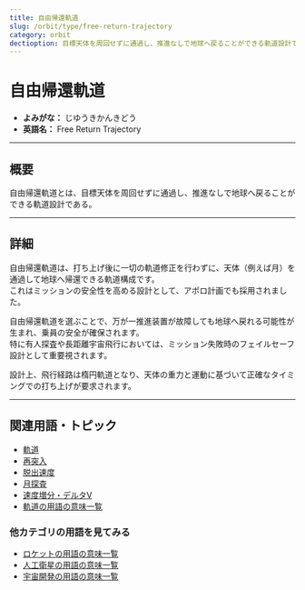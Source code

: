 ```yaml
---
title: 自由帰還軌道
slug: /orbit/type/free-return-trajectory
category: orbit
dectioption: 目標天体を周回せずに通過し、推進なしで地球へ戻ることができる軌道設計である自由帰還軌道の意味・定義・内容について解説します。  
---
```


# 自由帰還軌道

- **よみがな：** じゆうきかんきどう  
- **英語名：** Free Return Trajectory  

---

## 概要

自由帰還軌道とは、目標天体を周回せずに通過し、推進なしで地球へ戻ることができる軌道設計である。  

---

## 詳細

自由帰還軌道は、打ち上げ後に一切の軌道修正を行わずに、天体（例えば月）を通過して地球へ帰還できる軌道構成です。  
これはミッションの安全性を高める設計として、アポロ計画でも採用されました。  

自由帰還軌道を選ぶことで、万が一推進装置が故障しても地球へ戻れる可能性が生まれ、乗員の安全が確保されます。  
特に有人探査や長距離宇宙飛行においては、ミッション失敗時のフェイルセーフ設計として重要視されます。  

設計上、飛行経路は楕円軌道となり、天体の重力と運動に基づいて正確なタイミングでの打ち上げが要求されます。  

---

## 関連用語・トピック

- [軌道](/docs/orbit/orbit)
- [再突入](/docs/explorer/technology/reentry)
- [脱出速度](/docs/orbit/mechanics/escape-velocity)
- [月探査](/docs/explorer/mission/moon-probe)
- [速度増分・デルタV](/docs/orbit/mechanics/delta-v-budget)
- [軌道の用語の意味一覧](/docs/category/orbit)

### 他カテゴリの用語を見てみる
- [ロケットの用語の意味一覧](/docs/category/rocket)
- [人工衛星の用語の意味一覧](/docs/category/satellite)
- [宇宙開発の用語の意味一覧](/docs/category/glossary)